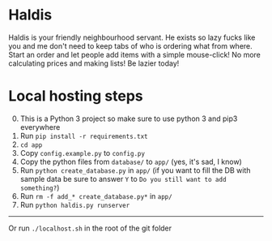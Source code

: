 Haldis
=======

Haldis is your friendly neighbourhood servant. He exists so lazy fucks like you and me don't need to keep tabs of who is ordering what from where.
Start an order and let people add items with a simple mouse-click!
No more calculating prices and making lists!
Be lazier today!

Local hosting steps
===================
0. This is a Python 3 project so make sure to use python 3 and pip3 everywhere
1. Run `pip install -r requirements.txt`
2. `cd app`
3. Copy `config.example.py` to `config.py`
4. Copy the python files from `database/` to `app/` (yes, it's sad, I know)
5. Run `python create_database.py` in `app/` (if you want to fill the DB with sample data be sure to answer `Y` to `Do you still want to add something?`)
6. Run `rm -f add_* create_database.py*` in `app/`
7. Run `python haldis.py runserver`

---
Or run `./localhost.sh` in the root of the git folder